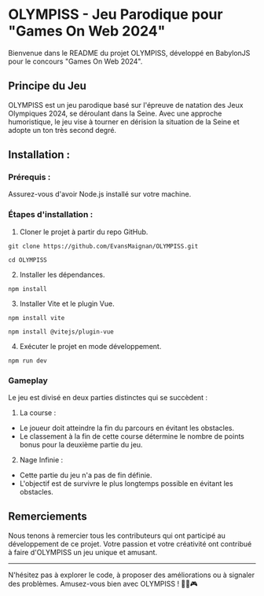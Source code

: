 # OLYMPISS - Jeu Parodique pour "Games On Web 2024"
Bienvenue dans le README du projet OLYMPISS, développé en BabylonJS pour le concours "Games On Web 2024".

## Principe du Jeu
OLYMPISS est un jeu parodique basé sur l'épreuve de natation des Jeux Olympiques 2024, se déroulant dans la Seine. Avec une approche humoristique, le jeu vise à tourner en dérision la situation de la Seine et adopte un ton très second degré.

## Installation :
### Prérequis :
Assurez-vous d'avoir Node.js installé sur votre machine.

### Étapes d'installation :
1. Cloner le projet à partir du repo GitHub.

```git clone https://github.com/EvansMaignan/OLYMPISS.git```

```cd OLYMPISS```

2. Installer les dépendances.

```npm install```

3. Installer Vite et le plugin Vue.

```npm install vite```

```npm install @vitejs/plugin-vue```

4. Exécuter le projet en mode développement.

```npm run dev```

### Gameplay
Le jeu est divisé en deux parties distinctes qui se succèdent :

1. La course :

- Le joueur doit atteindre la fin du parcours en évitant les obstacles.
- Le classement à la fin de cette course détermine le nombre de points bonus pour la deuxième partie du jeu.

2. Nage Infinie :

- Cette partie du jeu n'a pas de fin définie.
- L'objectif est de survivre le plus longtemps possible en évitant les obstacles.

## Remerciements
Nous tenons à remercier tous les contributeurs qui ont participé au développement de ce projet. Votre passion et votre créativité ont contribué à faire d'OLYMPISS un jeu unique et amusant.

---
N'hésitez pas à explorer le code, à proposer des améliorations ou à signaler des problèmes. Amusez-vous bien avec OLYMPISS ! 🏊‍♂️🎮
